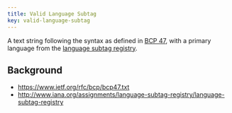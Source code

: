```yaml
---
title: Valid Language Subtag
key: valid-language-subtag
---
```


A text string following the syntax as defined in [BCP 47](https://www.ietf.org/rfc/bcp/bcp47.txt), with a primary language from the [language subtag registry](http://www.iana.org/assignments/language-subtag-registry/language-subtag-registry).

## Background

- https://www.ietf.org/rfc/bcp/bcp47.txt
- http://www.iana.org/assignments/language-subtag-registry/language-subtag-registry
